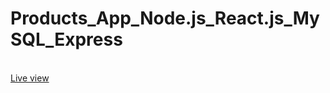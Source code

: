 # Products_App_Node.js_React.js_MySQL_Express

</br><a href="https://products-clients.azurewebsites.net/" target="_blank" >Live view</a>
